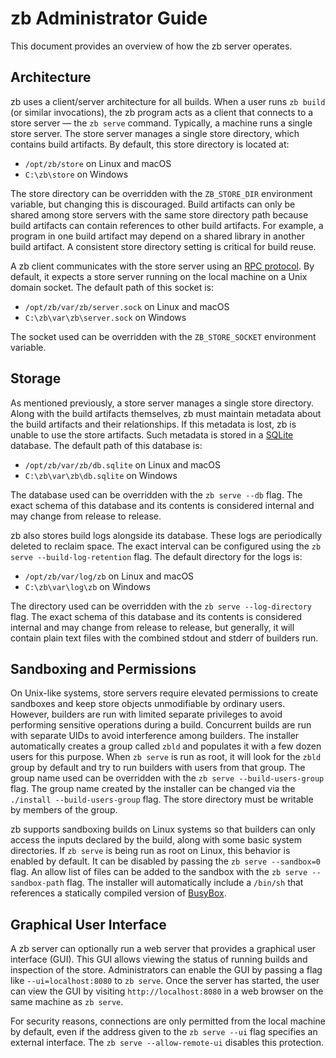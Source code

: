 # zb Administrator Guide

This document provides an overview of how the zb server operates.

## Architecture

zb uses a client/server architecture for all builds.
When a user runs `zb build` (or similar invocations),
the zb program acts as a client that connects to a store server — the `zb serve` command.
Typically, a machine runs a single store server.
The store server manages a single store directory, which contains build artifacts.
By default, this store directory is located at:

- `/opt/zb/store` on Linux and macOS
- `C:\zb\store` on Windows

The store directory can be overridden with the `ZB_STORE_DIR` environment variable,
but changing this is discouraged.
Build artifacts can only be shared among store servers with the same store directory path
because build artifacts can contain references to other build artifacts.
For example, a program in one build artifact
may depend on a shared library in another build artifact.
A consistent store directory setting is critical for build reuse.

A zb client communicates with the store server using an [RPC protocol][].
By default, it expects a store server running on the local machine on a Unix domain socket.
The default path of this socket is:

- `/opt/zb/var/zb/server.sock` on Linux and macOS
- `C:\zb\var\zb\server.sock` on Windows

The socket used can be overridden with the `ZB_STORE_SOCKET` environment variable.

[RPC protocol]: ../internal/zbstorerpc/README.md

## Storage

As mentioned previously, a store server manages a single store directory.
Along with the build artifacts themselves,
zb must maintain metadata about the build artifacts and their relationships.
If this metadata is lost, zb is unable to use the store artifacts.
Such metadata is stored in a [SQLite][] database.
The default path of this database is:

- `/opt/zb/var/zb/db.sqlite` on Linux and macOS
- `C:\zb\var\zb\db.sqlite` on Windows

The database used can be overridden with the `zb serve --db` flag.
The exact schema of this database and its contents is considered internal
and may change from release to release.

zb also stores build logs alongside its database.
These logs are periodically deleted to reclaim space.
The exact interval can be configured using the `zb serve --build-log-retention` flag.
The default directory for the logs is:

- `/opt/zb/var/log/zb` on Linux and macOS
- `C:\zb\var\log\zb` on Windows

The directory used can be overridden with the `zb serve --log-directory` flag.
The exact schema of this database and its contents is considered internal
and may change from release to release,
but generally, it will contain plain text files with the combined stdout and stderr
of builders run.

[SQLite]: https://www.sqlite.org/

## Sandboxing and Permissions

On Unix-like systems,
store servers require elevated permissions to create sandboxes
and keep store objects unmodifiable by ordinary users.
However, builders are run with limited separate privileges
to avoid performing sensitive operations during a build.
Concurrent builds are run with separate UIDs to avoid interference among builders.
The installer automatically creates a group called `zbld`
and populates it with a few dozen users for this purpose.
When `zb serve` is run as root, it will look for the `zbld` group by default
and try to run builders with users from that group.
The group name used can be overridden with the `zb serve --build-users-group` flag.
The group name created by the installer can be changed via the `./install --build-users-group` flag.
The store directory must be writable by members of the group.

zb supports sandboxing builds on Linux systems
so that builders can only access the inputs declared by the build,
along with some basic system directories.
If `zb serve` is being run as root on Linux, this behavior is enabled by default.
It can be disabled by passing the `zb serve --sandbox=0` flag.
An allow list of files can be added to the sandbox with the `zb serve --sandbox-path` flag.
The installer will automatically include a `/bin/sh`
that references a statically compiled version of [BusyBox][].

[BusyBox]: https://busybox.net/

## Graphical User Interface

A zb server can optionally run a web server that provides a graphical user interface (GUI).
This GUI allows viewing the status of running builds and inspection of the store.
Administrators can enable the GUI by passing a flag like `--ui=localhost:8080` to `zb serve`.
Once the server has started, the user can view the GUI by visiting `http://localhost:8080`
in a web browser on the same machine as `zb serve`.

For security reasons, connections are only permitted from the local machine by default,
even if the address given to the `zb serve --ui` flag specifies an external interface.
The `zb serve --allow-remote-ui` disables this protection.
